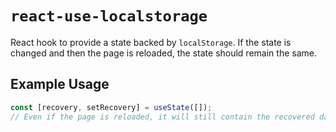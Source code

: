 # `react-use-localstorage`

React hook to provide a state backed by `localStorage`. If the state is changed
and then the page is reloaded, the state should remain the same.

## Example Usage

```js
const [recovery, setRecovery] = useState([]);
// Even if the page is reloaded, it will still contain the recovered data.
```
